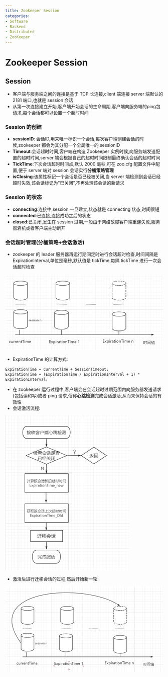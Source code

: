 ```yaml
---
title: Zookeeper Session
categories:
- Software
- Backend
- Distributed
- ZooKeeper
---
```

# Zookeeper Session

## Session

- 客户端与服务端之间的连接是基于 TCP 长连接,client 端连接 server 端默认的 2181 端口,也就是 session 会话
- 从第一次连接建立开始,客户端开始会话的生命周期,客户端向服务端的ping包请求,每个会话都可以设置一个超时时间

### Session 的创建

- **sessionID**: 会话ID,用来唯一标识一个会话,每次客户端创建会话的时候,zookeeper 都会为其分配一个全局唯一的 sessionID
- **Timeout**:会话超时时间,客户端在构造 Zookeeper 实例时候,向服务端发送配置的超时时间,server 端会根据自己的超时时间限制最终确认会话的超时时间
- **TickTime**:下次会话超时时间点,默认 2000 毫秒,可在 zoo.cfg 配置文件中配置,便于 server 端对 session 会话实行**分桶策略管理**
- **isClosing**:该属性标记一个会话是否已经被关闭,当 server 端检测到会话已经超时失效,该会话标记为"已关闭",不再处理该会话的新请求

### Session 的状态

- **connecting**:连接中,session 一旦建立,状态就是 connecting 状态,时间很短
- **connected**:已连接,连接成功之后的状态
- **closed**:已关闭,发生在 session 过期,一般由于网络故障客户端重连失败,服务器宕机或者客户端主动断开

### 会话超时管理(分桶策略+会话激活)

- zookeeper 的 leader 服务器再运行期间定时进行会话超时检查,时间间隔是 ExpirationInterval,单位是毫秒,默认值是 tickTime,每隔 tickTime 进行一次会话超时检查

![img](https://raw.githubusercontent.com/LuShan123888/Files/main/Pictures/2021-06-14-session02.png)

- ExpirationTime 的计算方式:

```
ExpirationTime = CurrentTime + SessionTimeout;
ExpirationTime = (ExpirationTime / ExpirationInterval + 1) * ExpirationInterval;
```

- 在 zookeeper 运行过程中,客户端会在会话超时过期范围内向服务器发送请求(包括读和写)或者 ping 请求,俗称**心跳检测**完成会话激活,从而来保持会话的有效性
- 会话激活流程:

<img src="https://raw.githubusercontent.com/LuShan123888/Files/main/Pictures/2021-06-14-session03.png" alt="img" style="zoom: 67%;" />

- 激活后进行迁移会话的过程,然后开始新一轮:

<img src="https://raw.githubusercontent.com/LuShan123888/Files/main/Pictures/2021-06-14-session04.png" alt="img" style="zoom:67%;" />
